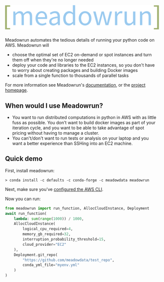 # ![Meadowrun](meadowrun-logo-full.svg)

Meadowrun automates the tedious details of running your python code on AWS. Meadowrun
will
- choose the optimal set of EC2 on-demand or spot instances and turn them off when
  they're no longer needed
- deploy your code and libraries to the EC2 instances, so you don't have to worry about
  creating packages and building Docker images
- scale from a single function to thousands of parallel tasks

For more information see Meadowrun's
[documentation](https://docs.meadowrun.io/en/latest/), or the [project
homepage](https://meadowrun.io).

## When would I use Meadowrun?

- You want to run distributed computations in python in AWS with as little fuss as
  possible. You don't want to build docker images as part of your iteration cycle, and
  you want to be able to take advantage of spot pricing without having to manage a
  cluster.
- You can't/don't want to run tests or analysis on your laptop and you want a better
  experience than SSHing into an EC2 machine.

## Quick demo

First, install meadowrun:

```
> conda install -c defaults -c conda-forge -c meadowdata meadowrun
```

Next, make sure you've [configured the AWS
CLI](https://docs.aws.amazon.com/cli/latest/userguide/getting-started-quickstart.html).

Now you can run:

```python
from meadowrun import run_function, AllocCloudInstance, Deployment
await run_function(
    lambda: sum(range(1000)) / 1000,
    AllocCloudInstance(
        logical_cpu_required=4,
        memory_gb_required=32,
        interruption_probability_threshold=15,
        cloud_provider="EC2"
    ),
    Deployment.git_repo(
        "https://github.com/meadowdata/test_repo",
        conda_yml_file="myenv.yml"
    )
)
```
